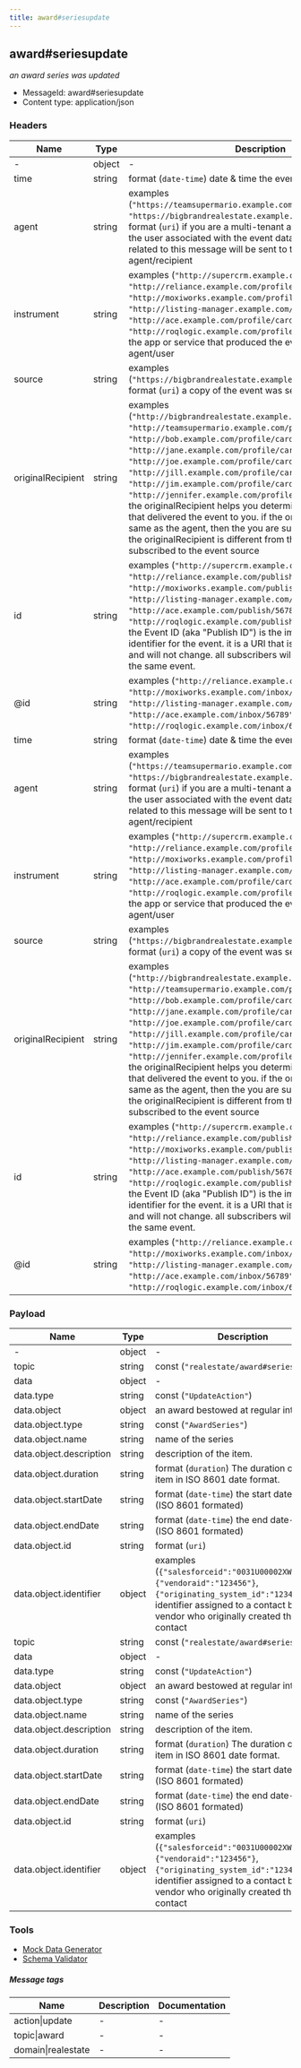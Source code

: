 ```yaml
---
title: award#seriesupdate
---
```

## award#seriesupdate

*an award series was updated*

* MessageId: award#seriesupdate
* Content type: application/json

### Headers

| Name | Type | Description |
|---|---|---|
| - | object | - |
| time | string | format (`date-time`) date & time the event was produced |
| agent | string | examples (`"https://teamsupermario.example.com/profile/card#me"`, `"https://bigbrandrealestate.example.com/profile/card#me"`) format (`uri`) if you are a multi-tenant app, then the agent is the user associated with the event data. any future events related to this message will be sent to the same agent/recipient |
| instrument | string | examples (`"http://supercrm.example.com/profile/card#me"`, `"http://reliance.example.com/profile/card#me"`, `"http://moxiworks.example.com/profile/card#me"`, `"http://listing-manager.example.com/profile/card#me"`, `"http://ace.example.com/profile/card#me"`, `"http://roqlogic.example.com/profile/card#me"`) format (`uri`) the app or service that produced the event on behalf of the agent/user |
| source | string | examples (`"https://bigbrandrealestate.example.com/profile/card#me"`) format (`uri`) a copy of the event was sent to the source(s). |
| originalRecipient | string | examples (`"http://bigbrandrealestate.example.com/profile/card#me"`, `"http://teamsupermario.example.com/profile/card#me"`, `"http://bob.example.com/profile/card#me"`, `"http://jane.example.com/profile/card#me"`, `"http://joe.example.com/profile/card#me"`, `"http://jill.example.com/profile/card#me"`, `"http://jim.example.com/profile/card#me"`, `"http://jennifer.example.com/profile/card#me"`) format (`uri`) the originalRecipient helps you determine the subscription that delivered the event to you. if the originalRecipient is the same as the agent, then the you are subscribed to the agent. if the originalRecipient is different from the agent, then you are subscribed to the event source |
| id | string | examples (`"http://supercrm.example.com/publish/12345"`, `"http://reliance.example.com/publish/23456"`, `"http://moxiworks.example.com/publish/34567"`, `"http://listing-manager.example.com/publish/45678"`, `"http://ace.example.com/publish/56789"`, `"http://roqlogic.example.com/publish/67890"`) format (`uri`) the Event ID (aka "Publish ID") is the immutable canonical identifier for the event. it is a URI that is unique to the event and will not change. all subscribers will receive the same id for the same event. |
| @id | string | examples (`"http://reliance.example.com/inbox/23456"`, `"http://moxiworks.example.com/inbox/34567"`, `"http://listing-manager.example.com/inbox/45678"`, `"http://ace.example.com/inbox/56789"`, `"http://roqlogic.example.com/inbox/67890"`) format (`uri`)  |
| time | string | format (`date-time`) date & time the event was produced |
| agent | string | examples (`"https://teamsupermario.example.com/profile/card#me"`, `"https://bigbrandrealestate.example.com/profile/card#me"`) format (`uri`) if you are a multi-tenant app, then the agent is the user associated with the event data. any future events related to this message will be sent to the same agent/recipient |
| instrument | string | examples (`"http://supercrm.example.com/profile/card#me"`, `"http://reliance.example.com/profile/card#me"`, `"http://moxiworks.example.com/profile/card#me"`, `"http://listing-manager.example.com/profile/card#me"`, `"http://ace.example.com/profile/card#me"`, `"http://roqlogic.example.com/profile/card#me"`) format (`uri`) the app or service that produced the event on behalf of the agent/user |
| source | string | examples (`"https://bigbrandrealestate.example.com/profile/card#me"`) format (`uri`) a copy of the event was sent to the source(s). |
| originalRecipient | string | examples (`"http://bigbrandrealestate.example.com/profile/card#me"`, `"http://teamsupermario.example.com/profile/card#me"`, `"http://bob.example.com/profile/card#me"`, `"http://jane.example.com/profile/card#me"`, `"http://joe.example.com/profile/card#me"`, `"http://jill.example.com/profile/card#me"`, `"http://jim.example.com/profile/card#me"`, `"http://jennifer.example.com/profile/card#me"`) format (`uri`) the originalRecipient helps you determine the subscription that delivered the event to you. if the originalRecipient is the same as the agent, then the you are subscribed to the agent. if the originalRecipient is different from the agent, then you are subscribed to the event source |
| id | string | examples (`"http://supercrm.example.com/publish/12345"`, `"http://reliance.example.com/publish/23456"`, `"http://moxiworks.example.com/publish/34567"`, `"http://listing-manager.example.com/publish/45678"`, `"http://ace.example.com/publish/56789"`, `"http://roqlogic.example.com/publish/67890"`) format (`uri`) the Event ID (aka "Publish ID") is the immutable canonical identifier for the event. it is a URI that is unique to the event and will not change. all subscribers will receive the same id for the same event. |
| @id | string | examples (`"http://reliance.example.com/inbox/23456"`, `"http://moxiworks.example.com/inbox/34567"`, `"http://listing-manager.example.com/inbox/45678"`, `"http://ace.example.com/inbox/56789"`, `"http://roqlogic.example.com/inbox/67890"`) format (`uri`)  |

### Payload

| Name | Type | Description |
|---|---|---|
| - | object | - |
| topic | string | const (`"realestate/award#seriesupdate"`)  |
| data | object | - |
| data.type | string | const (`"UpdateAction"`)  |
| data.object | object | an award bestowed at regular intervals |
| data.object.type | string | const (`"AwardSeries"`)  |
| data.object.name | string | name of the series |
| data.object.description | string | description of the item. |
| data.object.duration | string | format (`duration`) The duration of the item in ISO 8601 date format. |
| data.object.startDate | string | format (`date-time`) the start date-time (ISO 8601 formated) |
| data.object.endDate | string | format (`date-time`) the end date-time (ISO 8601 formated) |
| data.object.id | string | format (`uri`)  |
| data.object.identifier | object | examples (`{"salesforceid":"0031U00002XW1QWQA1"}`, `{"vendoraid":"123456"}`, `{"originating_system_id":"123456"}`) identifier assigned to a contact by the vendor who originally created the contact |
| topic | string | const (`"realestate/award#seriesupdate"`)  |
| data | object | - |
| data.type | string | const (`"UpdateAction"`)  |
| data.object | object | an award bestowed at regular intervals |
| data.object.type | string | const (`"AwardSeries"`)  |
| data.object.name | string | name of the series |
| data.object.description | string | description of the item. |
| data.object.duration | string | format (`duration`) The duration of the item in ISO 8601 date format. |
| data.object.startDate | string | format (`date-time`) the start date-time (ISO 8601 formated) |
| data.object.endDate | string | format (`date-time`) the end date-time (ISO 8601 formated) |
| data.object.id | string | format (`uri`)  |
| data.object.identifier | object | examples (`{"salesforceid":"0031U00002XW1QWQA1"}`, `{"vendoraid":"123456"}`, `{"originating_system_id":"123456"}`) identifier assigned to a contact by the vendor who originally created the contact |

### Tools

* [Mock Data Generator](/tools/mock-data-generator)
* [Schema Validator](/tools/validate)


##### Message tags

| Name | Description | Documentation |
|---|---|---|
| action\|update | - | - |
| topic\|award | - | - |
| domain\|realestate | - | - |

